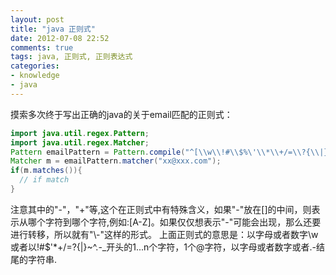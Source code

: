 ```yaml
---
layout: post
title: "java 正则式"
date: 2012-07-08 22:52
comments: true
tags: java, 正则式, 正则表达式 
categories:
- knowledge
- java
---
```

摸索多次终于写出正确的java的关于email匹配的正则式：

```java
import java.util.regex.Pattern;
import java.util.regex.Matcher;
Pattern emailPattern = Pattern.compile("^[\\w\\!#\\$%\'\\*\\+/=\\?{\\|}\\~\\^\\.\\-_]+@[\\w\\.\\-]+$");
Matcher m = emailPattern.matcher("xx@xxx.com");
if(m.matches()){
  // if match
}

```

注意其中的"-"，"+"等,这个在正则式中有特殊含义，如果"-"放在[]的中间，则表示从哪个字符到哪个字符,例如:[A-Z]。如果仅仅想表示"-"可能会出现，那么还要进行转移，所以就有"\\-"这样的形式。 上面正则式的意思是：以字母或者数字\w或者以!#\$'*+/=?{|}~^.-_开头的1...n个字符，1个@字符，以字母或者数字或者.-结尾的字符串.
